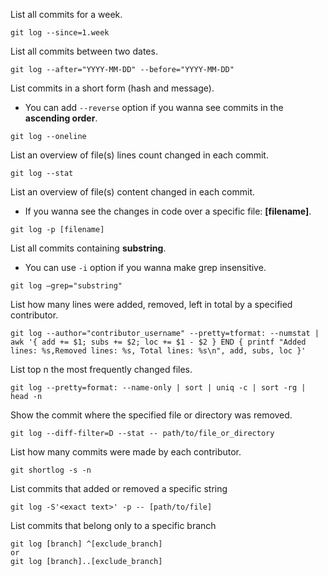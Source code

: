 List all commits for a week.

```
git log --since=1.week
```

List all commits between two dates.

```
git log --after="YYYY-MM-DD" --before="YYYY-MM-DD"
```

List commits in a short form (hash and message).
- You can add `--reverse` option if you wanna see commits in the **ascending order**.

```
git log --oneline
```

List an overview of file(s) lines count changed in each commit.

```
git log --stat
```

List an overview of file(s) content changed in each commit.
- If you wanna see the changes in code over a specific file: **[filename]**.

```
git log -p [filename]
```

List all commits containing **substring**.
- You can use `-i` option if you wanna make grep insensitive.

```
git log —grep="substring"
```

List how many lines were added, removed, left in total by a specified contributor.

```
git log --author="contributor_username" --pretty=tformat: --numstat | awk '{ add += $1; subs += $2; loc += $1 - $2 } END { printf "Added lines: %s,Removed lines: %s, Total lines: %s\n", add, subs, loc }'
```

List top n the most frequently changed files.

```
git log --pretty=format: --name-only | sort | uniq -c | sort -rg | head -n
```

Show the commit where the specified file or directory was removed.

```
git log --diff-filter=D --stat -- path/to/file_or_directory
```

List how many commits were made by each contributor.

```
git shortlog -s -n
```

List commits that added or removed a specific string

```
git log -S'<exact text>' -p -- [path/to/file]
```

List commits that belong only to a specific branch

```
git log [branch] ^[exclude_branch]
or
git log [branch]..[exclude_branch]
```
